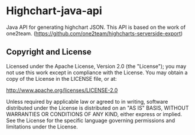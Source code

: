 Highchart-java-api
=============

Java API for generating highchart JSON. This API is based on the work of one2team. (https://github.com/one2team/highcharts-serverside-export)

Copyright and License
---------------------

Licensed under the Apache License, Version 2.0 (the "License"); you may not use this work except in compliance with the License. You may obtain a copy of the License in the LICENSE file, or at:

http://www.apache.org/licenses/LICENSE-2.0

Unless required by applicable law or agreed to in writing, software distributed under the License is distributed on an "AS IS" BASIS, WITHOUT WARRANTIES OR CONDITIONS OF ANY KIND, either express or implied. See the License for the specific language governing permissions and limitations under the License.
